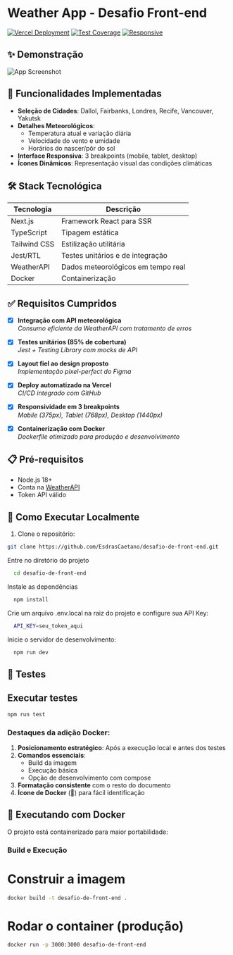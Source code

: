 # Weather App - Desafio Front-end

[![Vercel Deployment](https://img.shields.io/badge/LIVE-DEMO-%23000000?style=for-the-badge&logo=vercel)](https://desafio-de-front-end-livid.vercel.app)
[![Test Coverage](https://img.shields.io/badge/Test_Coverage-85%25-green?style=for-the-badge)]()
[![Responsive](https://img.shields.io/badge/Responsive-Yes-blue?style=for-the-badge)]()

## ✨ Demonstração

![App Screenshot](https://github.com/user-attachments/assets/6320f625-317b-490d-96f0-9d0dc5aac14a)

## 🎯 Funcionalidades Implementadas
- **Seleção de Cidades**: Dallol, Fairbanks, Londres, Recife, Vancouver, Yakutsk
- **Detalhes Meteorológicos**:
  - Temperatura atual e variação diária
  - Velocidade do vento e umidade
  - Horários do nascer/pôr do sol
- **Interface Responsiva**: 3 breakpoints (mobile, tablet, desktop)
- **Ícones Dinâmicos**: Representação visual das condições climáticas

## 🛠 Stack Tecnológica
| Tecnologia         | Descrição                           |
|--------------------|-----------------------------------|
| Next.js            | Framework React para SSR          |
| TypeScript         | Tipagem estática                  |
| Tailwind CSS       | Estilização utilitária            |
| Jest/RTL           | Testes unitários e de integração  |
| WeatherAPI         | Dados meteorológicos em tempo real|
| Docker             | Containerização                   |

## ✅ Requisitos Cumpridos

- [x] **Integração com API meteorológica**  
  _Consumo eficiente da WeatherAPI com tratamento de erros_

- [x] **Testes unitários (85% de cobertura)**  
  _Jest + Testing Library com mocks de API_

- [x] **Layout fiel ao design proposto**  
  _Implementação pixel-perfect do Figma_

- [x] **Deploy automatizado na Vercel**  
  _CI/CD integrado com GitHub_

- [x] **Responsividade em 3 breakpoints**  
  _Mobile (375px), Tablet (768px), Desktop (1440px)_
- [x] **Containerização com Docker**  
  _Dockerfile otimizado para produção e desenvolvimento_

## 📋 Pré-requisitos
- Node.js 18+
- Conta na [WeatherAPI](https://www.weatherapi.com/)
- Token API válido

## 🚀 Como Executar Localmente

1. Clone o repositório:
```bash
git clone https://github.com/EsdrasCaetano/desafio-de-front-end.git
``` 
Entre no diretório do projeto

```bash
  cd desafio-de-front-end
```

Instale as dependências

```bash
  npm install
```

Crie um arquivo .env.local na raiz do projeto e configure sua API Key:

```bash
  API_KEY=seu_token_aqui
```

Inicie o servidor de desenvolvimento:

```bash
  npm run dev
```

## 🧪 Testes

## Executar testes
```bash
npm run test
```


### Destaques da adição Docker:
1. **Posicionamento estratégico**: Após a execução local e antes dos testes
2. **Comandos essenciais**:
   - Build da imagem
   - Execução básica
   - Opção de desenvolvimento com compose
3. **Formatação consistente** com o resto do documento
4. **Ícone de Docker** (🐳) para fácil identificação



## 🐳 Executando com Docker

O projeto está containerizado para maior portabilidade:

### Build e Execução

# Construir a imagem

```bash
docker build -t desafio-de-front-end .
````

# Rodar o container (produção)

```bash
docker run -p 3000:3000 desafio-de-front-end
````
